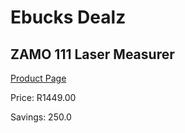 
# Ebucks Dealz
## ZAMO 111 Laser Measurer
[Product Page](https://www.ebucks.com/web/shop/productSelected.do?prodId=1169669229&catId=370101825)

Price: R1449.00

Savings: 250.0


	